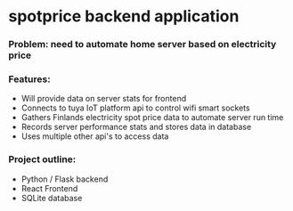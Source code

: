 # spotprice backend application

### Problem: need to automate home server based on electricity price

### Features:
  - Will provide data on server stats for frontend
  - Connects to tuya IoT platform api to control wifi smart sockets
  - Gathers Finlands electricity spot price data to automate server run time
  - Records server performance stats and stores data in database
  - Uses multiple other api's to access data


### Project outline:
  - Python / Flask backend
  - React Frontend
  - SQLite database
